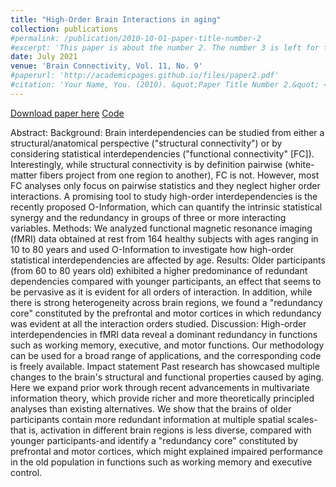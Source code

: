 ```yaml
---
title: "High-Order Brain Interactions in aging"
collection: publications
#permalink: /publication/2010-10-01-paper-title-number-2
#excerpt: 'This paper is about the number 2. The number 3 is left for future work.'
date: July 2021
venue: 'Brain Connectivity, Vol. 11, No. 9'
#paperurl: 'http://academicpages.github.io/files/paper2.pdf'
#citation: 'Your Name, You. (2010). &quot;Paper Title Number 2.&quot; <i>Journal 1</i>. 1(2).'
---
```


[Download paper here](https://www.liebertpub.com/doi/10.1089/brain.2020.0982)
[Code](https://github.com/brincolab/High-Order-interactions)

Abstract:
Background: Brain interdependencies can be studied from either a structural/anatomical perspective ("structural connectivity") or by considering statistical interdependencies ("functional connectivity" [FC]). Interestingly, while structural connectivity is by definition pairwise (white-matter fibers project from one region to another), FC is not. However, most FC analyses only focus on pairwise statistics and they neglect higher order interactions. A promising tool to study high-order interdependencies is the recently proposed O-Information, which can quantify the intrinsic statistical synergy and the redundancy in groups of three or more interacting variables. Methods: We analyzed functional magnetic resonance imaging (fMRI) data obtained at rest from 164 healthy subjects with ages ranging in 10 to 80 years and used O-Information to investigate how high-order statistical interdependencies are affected by age. Results: Older participants (from 60 to 80 years old) exhibited a higher predominance of redundant dependencies compared with younger participants, an effect that seems to be pervasive as it is evident for all orders of interaction. In addition, while there is strong heterogeneity across brain regions, we found a "redundancy core" constituted by the prefrontal and motor cortices in which redundancy was evident at all the interaction orders studied. Discussion: High-order interdependencies in fMRI data reveal a dominant redundancy in functions such as working memory, executive, and motor functions. Our methodology can be used for a broad range of applications, and the corresponding code is freely available. Impact statement Past research has showcased multiple changes to the brain's structural and functional properties caused by aging. Here we expand prior work through recent advancements in multivariate information theory, which provide richer and more theoretically principled analyses than existing alternatives. We show that the brains of older participants contain more redundant information at multiple spatial scales-that is, activation in different brain regions is less diverse, compared with younger participants-and identify a "redundancy core" constituted by prefrontal and motor cortices, which might explained impaired performance in the old population in functions such as working memory and executive control.
